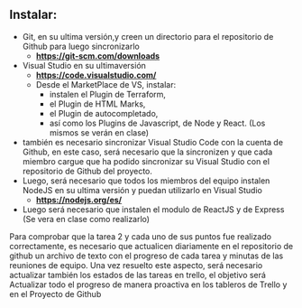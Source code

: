 ## Instalar:	
- Git, en su ultima versión,y creen un directorio para el repositorio de Github para luego sincronizarlo
  - **https://git-scm.com/downloads**
- Visual Studio en su ultimaversión
  - **https://code.visualstudio.com/**
  - Desde el MarketPlace de VS, instalar:
    - instalen el Plugin de Terraform, 
    - el Plugin de HTML Marks, 
    - el Plugin de autocompletado, 
    - así como los Plugins de Javascript, de Node y React. (Los mismos se verán en clase)
- también es necesario sincronizar Visual Studio Code con la cuenta de Github, en este caso, será necesario que la sincronizen y que cada miembro cargue que ha podido sincronizar su Visual Studio con el repositorio de Github del proyecto.
- Luego, será necesario que todos los miembros del equipo instalen NodeJS en su ultima versión y puedan utilizarlo en Visual Studio
  - **https://nodejs.org/es/**
- Luego será necesario que instalen el modulo de ReactJS y de Express (Se vera en clase como realizarlo)


Para comprobar que la tarea 2 y cada uno de sus puntos fue realizado correctamente, es necesario que actualicen diariamente en el repositorio de github un archivo de texto con el progreso de cada tarea y minutas de las reuniones de equipo.
Una vez resuelto este aspecto, será necesario actualizar también los estados de las tareas en trello, el objetivo será
Actualizar todo el progreso de manera proactiva en los tableros de Trello y en el Proyecto de Github 
